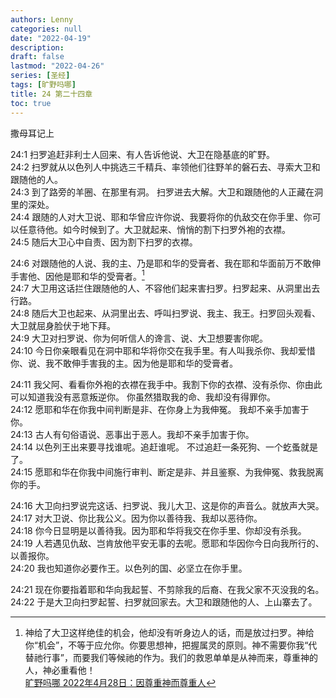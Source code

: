 ```yaml
---
authors: Lenny
categories: null
date: "2022-04-19"
description: 
draft: false
lastmod: "2022-04-26"
series: [圣经]
tags: [旷野吗哪]
title: 24 第二十四章 
toc: true
---
```

撒母耳记上
<!--more-->

24:1 扫罗追赶非利士人回来、有人告诉他说、大卫在隐基底的旷野。  
24:2 扫罗就从以色列人中挑选三千精兵、率领他们往野羊的磐石去、寻索大卫和跟随他的人。  
24:3 到了路旁的羊圈、在那里有洞。 扫罗进去大解。大卫和跟随他的人正藏在洞里的深处。  
24:4 跟随的人对大卫说、耶和华曾应许你说、我要将你的仇敌交在你手里、你可以任意待他。如今时候到了。大卫就起来、悄悄的割下扫罗外袍的衣襟。  
24:5 随后大卫心中自责、因为割下扫罗的衣襟。  

24:6 对跟随他的人说、我的主、乃是耶和华的受膏者、我在耶和华面前万不敢伸手害他、因他是耶和华的受膏者。[^1]  
24:7 大卫用这话拦住跟随他的人、不容他们起来害扫罗。扫罗起来、从洞里出去行路。  
24:8 随后大卫也起来、从洞里出去、呼叫扫罗说、我主、我王。扫罗回头观看、大卫就屈身脸伏于地下拜。  
24:9 大卫对扫罗说、你为何听信人的谗言、说、大卫想要害你呢。  
24:10 今日你亲眼看见在洞中耶和华将你交在我手里。有人叫我杀你、我却爱惜你、说、我不敢伸手害我的主。因为他是耶和华的受膏者。  

24:11 我父阿、看看你外袍的衣襟在我手中。我割下你的衣襟、没有杀你、你由此可以知道我没有恶意叛逆你。  你虽然猎取我的命、我却没有得罪你。  
24:12 愿耶和华在你我中间判断是非、在你身上为我伸冤。  我却不亲手加害于你。  
24:13 古人有句俗语说、恶事出于恶人。我却不亲手加害于你。  
24:14 以色列王出来要寻找谁呢。追赶谁呢。  不过追赶一条死狗、一个虼蚤就是了。  
24:15 愿耶和华在你我中间施行审判、断定是非、并且鉴察、为我伸冤、救我脱离你的手。  

24:16 大卫向扫罗说完这话、扫罗说、我儿大卫、这是你的声音么。就放声大哭。  
24:17 对大卫说、你比我公义。因为你以善待我、我却以恶待你。  
24:18 你今日显明是以善待我。因为耶和华将我交在你手里、你却没有杀我。  
24:19 人若遇见仇敌、岂肯放他平安无事的去呢。愿耶和华因你今日向我所行的、以善报你。  
24:20 我也知道你必要作王。以色列的国、必坚立在你手里。  

24:21 现在你要指着耶和华向我起誓、不剪除我的后裔、在我父家不灭没我的名。  
24:22 于是大卫向扫罗起誓、扫罗就回家去。大卫和跟随他的人、上山寨去了。  

[^1]: 神给了大卫这样绝佳的机会，他却没有听身边人的话，而是放过扫罗。神给你“机会”，不等于应允你。你要思想神，把握属灵的原则。神不需要你我“代替祂行事”，而要我们等候祂的作为。我们的救恩单单是从神而来，尊重神的人，神必重看他！  
[旷野吗哪 2022年4月28日：因尊重神而尊重人](https://r.729ly.net/devotionals/devotionals-mw/devotionals-mw-mw220428)